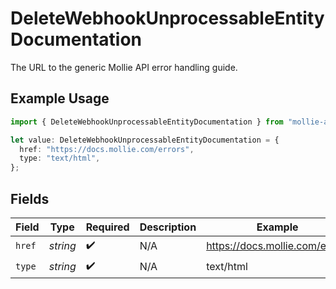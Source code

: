 # DeleteWebhookUnprocessableEntityDocumentation

The URL to the generic Mollie API error handling guide.

## Example Usage

```typescript
import { DeleteWebhookUnprocessableEntityDocumentation } from "mollie-api-typescript/models/operations";

let value: DeleteWebhookUnprocessableEntityDocumentation = {
  href: "https://docs.mollie.com/errors",
  type: "text/html",
};
```

## Fields

| Field                          | Type                           | Required                       | Description                    | Example                        |
| ------------------------------ | ------------------------------ | ------------------------------ | ------------------------------ | ------------------------------ |
| `href`                         | *string*                       | :heavy_check_mark:             | N/A                            | https://docs.mollie.com/errors |
| `type`                         | *string*                       | :heavy_check_mark:             | N/A                            | text/html                      |